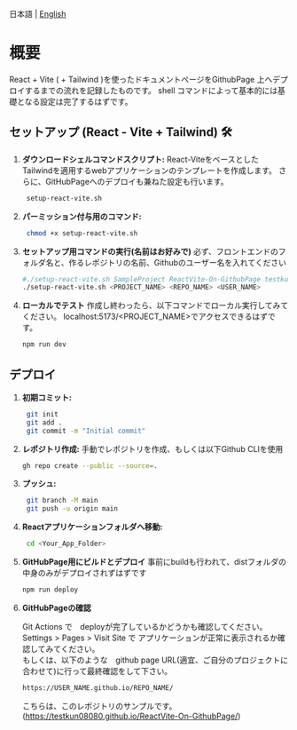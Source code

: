 日本語 | [English](README_EN.md)

# 概要
React + Vite ( + Tailwind )を使ったドキュメントページをGithubPage 上へデプロイするまでの流れを記録したものです。
shell コマンドによって基本的には基礎となる設定は完了するはずです。

## セットアップ (React - Vite + Tailwind) 🛠️

1. **ダウンロードシェルコマンドスクリプト:** 
  React-ViteをベースとしたTailwindを適用するwebアプリケーションのテンプレートを作成します。
  さらに、GitHubPageへのデプロイも兼ねた設定も行います。
   ```bash
    setup-react-vite.sh
   ```
1. **パーミッション付与用のコマンド:** 
   ```bash
    chmod +x setup-react-vite.sh
   ```
2. **セットアップ用コマンドの実行(名前はお好みで)**
    必ず、フロントエンドのフォルダ名と、作るレポジトリの名前、Githubのユーザー名を入れてください
    ```bash
   #./setup-react-vite.sh SampleProject ReactVite-On-GithubPage testkun08080
    ./setup-react-vite.sh <PROJECT_NAME> <REPO_NAME> <USER_NAME>
   ```
3. **ローカルでテスト**
    作成し終わったら、以下コマンドでローカル実行してみてください。
    localhost:5173/<PROJECT_NAME>でアクセスできるはずです。
    ```bash
    npm run dev
   ```

## デプロイ
1. **初期コミット:** 
   ```bash
    git init
    git add .
    git commit -m "Initial commit"
2. **レポジトリ作成:** 
   手動でレポジトリを作成、もしくは以下Github CLIを使用
   ```bash
   gh repo create --public --source=.
   ```
3. **プッシュ:** 
   ```bash
    git branch -M main 
    git push -u origin main
   ```
4. **Reactアプリケーションフォルダへ移動:** 
   ```bash
    cd <Your_App_Folder>
   ```
5. **GitHubPage用にビルドとデプロイ**
    事前にbuildも行われて、distフォルダの中身のみがデプロイされずはずです
    ```bash
    npm run deploy
   ```
6. **GitHubPageの確認**
   
    Git Actions で　deployが完了しているかどうかも確認してください。<br>
   Settings > Pages > Visit Site で アプリケーションが正常に表示されるか確認してみてください。<br>
   もしくは、以下のような　github page URL(適宜、ご自分のプロジェクトに合わせて)に行って最終確認をして下さい。

    ```bash
    https://USER_NAME.github.io/REPO_NAME/
   ```
   
   こちらは、このレポジトリのサンプルです。
   (https://testkun08080.github.io/ReactVite-On-GithubPage/)

